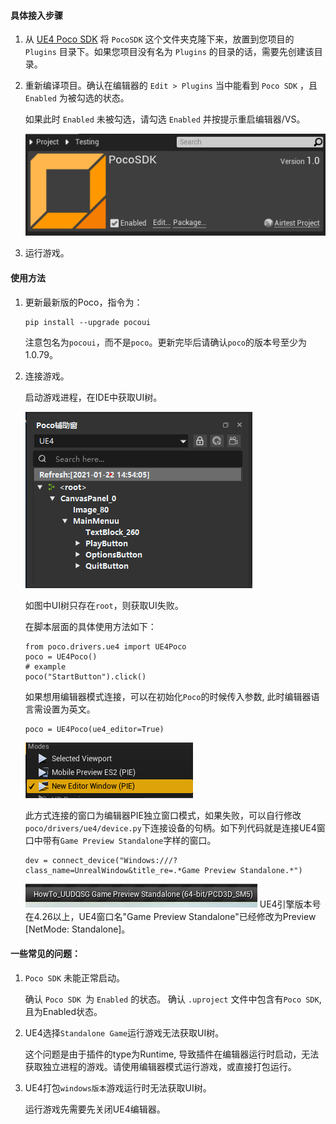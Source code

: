 #### 具体接入步骤
1. 从 [UE4 Poco SDK](https://github.com/AirtestProject/Poco-SDK/tree/master/Unreal) 将 `PocoSDK` 这个文件夹克隆下来，放置到您项目的 `Plugins` 目录下。如果您项目没有名为 `Plugins` 的目录的话，需要先创建该目录。


2. 重新编译项目。确认在编辑器的 `Edit > Plugins` 当中能看到 `Poco SDK` ，且 `Enabled` 为被勾选的状态。

    如果此时 `Enabled` 未被勾选，请勾选 `Enabled` 并按提示重启编辑器/VS。
    
    ![image](Images/PocoSDK.png)
    
3. 运行游戏。


#### 使用方法

1. 更新最新版的Poco，指令为：
    ```
    pip install --upgrade pocoui
    ```
    注意包名为`pocoui`，而不是`poco`。更新完毕后请确认`poco`的版本号至少为1.0.79。
    
2. 连接游戏。

    启动游戏进程，在IDE中获取UI树。
    
    ![image](Images/UI.png)
    
    如图中UI树只存在`root`，则获取UI失败。
    
    在脚本层面的具体使用方法如下：
    ```
    from poco.drivers.ue4 import UE4Poco
    poco = UE4Poco()
    # example
    poco("StartButton").click()
    ```
    如果想用编辑器模式连接，可以在初始化`Poco`的时候传入参数, 此时编辑器语言需设置为英文。
    ```
    poco = UE4Poco(ue4_editor=True)
    ```
    
    ![image](Images/Modes.png)
    
    此方式连接的窗口为编辑器PIE独立窗口模式，如果失败，可以自行修改`poco/drivers/ue4/device.py`下连接设备的句柄。如下列代码就是连接UE4窗口中带有`Game Preview Standalone`字样的窗口。
    ```
    dev = connect_device("Windows:///?class_name=UnrealWindow&title_re=.*Game Preview Standalone.*")
    ```
    ![image](Images/Window.png)
    UE4引擎版本号在4.26以上，UE4窗口名"Game Preview Standalone"已经修改为Preview [NetMode: Standalone]。
    

#### 一些常见的问题：

1. `Poco SDK` 未能正常启动。

    确认 `Poco SDK `为 `Enabled` 的状态。
    确认 `.uproject` 文件中包含有`Poco SDK`, 且为Enabled状态。

2. UE4选择`Standalone Game`运行游戏无法获取UI树。

    这个问题是由于插件的type为Runtime, 导致插件在编辑器运行时启动，无法获取独立进程的游戏。请使用编辑器模式运行游戏，或直接打包运行。
3. UE4打包`windows版本`游戏运行时无法获取UI树。

    运行游戏先需要先关闭UE4编辑器。
